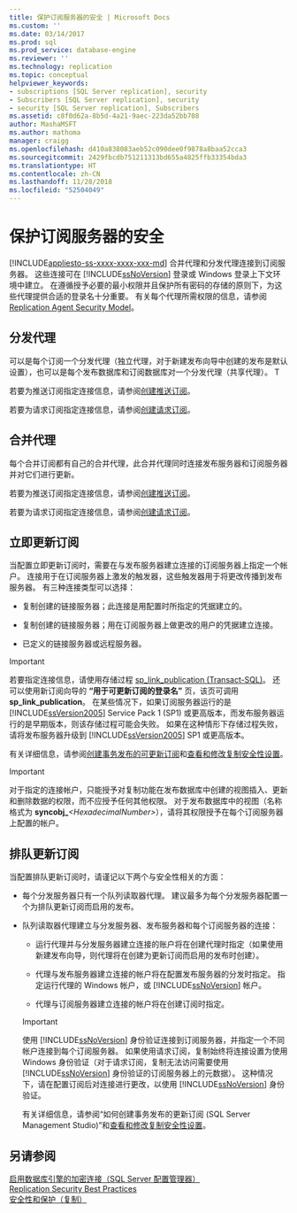 ```yaml
---
title: 保护订阅服务器的安全 | Microsoft Docs
ms.custom: ''
ms.date: 03/14/2017
ms.prod: sql
ms.prod_service: database-engine
ms.reviewer: ''
ms.technology: replication
ms.topic: conceptual
helpviewer_keywords:
- subscriptions [SQL Server replication], security
- Subscribers [SQL Server replication], security
- security [SQL Server replication], Subscribers
ms.assetid: c8f0d62a-8b5d-4a21-9aec-223da52bb708
author: MashaMSFT
ms.author: mathoma
manager: craigg
ms.openlocfilehash: d410a838083aeb52c090dee0f9878a8baa52cca3
ms.sourcegitcommit: 2429fbcdb751211313bd655a4825ffb33354bda3
ms.translationtype: HT
ms.contentlocale: zh-CN
ms.lasthandoff: 11/28/2018
ms.locfileid: "52504049"
---
```

# <a name="secure-the-subscriber"></a>保护订阅服务器的安全
[!INCLUDE[appliesto-ss-xxxx-xxxx-xxx-md](../../../includes/appliesto-ss-xxxx-xxxx-xxx-md.md)]
  合并代理和分发代理连接到订阅服务器。 这些连接可在 [!INCLUDE[ssNoVersion](../../../includes/ssnoversion-md.md)] 登录或 Windows 登录上下文环境中建立。 在遵循授予必要的最小权限并且保护所有密码的存储的原则下，为这些代理提供合适的登录名十分重要。 有关每个代理所需权限的信息，请参阅 [Replication Agent Security Model](../../../relational-databases/replication/security/replication-agent-security-model.md)。  
  
## <a name="distribution-agent"></a>分发代理  
 可以是每个订阅一个分发代理（独立代理，对于新建发布向导中创建的发布是默认设置），也可以是每个发布数据库和订阅数据库对一个分发代理（共享代理）。 T  
  
 若要为推送订阅指定连接信息，请参阅[创建推送订阅](../../../relational-databases/replication/create-a-push-subscription.md)。  
  
 若要为请求订阅指定连接信息，请参阅[创建请求订阅](../../../relational-databases/replication/create-a-pull-subscription.md)。  
  
## <a name="merge-agent"></a>合并代理  
 每个合并订阅都有自己的合并代理，此合并代理同时连接发布服务器和订阅服务器并对它们进行更新。  
  
 若要为推送订阅指定连接信息，请参阅[创建推送订阅](../../../relational-databases/replication/create-a-push-subscription.md)。  
  
 若要为请求订阅指定连接信息，请参阅[创建请求订阅](../../../relational-databases/replication/create-a-pull-subscription.md)。  
  
## <a name="immediate-updating-subscriptions"></a>立即更新订阅  
 当配置立即更新订阅时，需要在与发布服务器建立连接的订阅服务器上指定一个帐户。 连接用于在订阅服务器上激发的触发器，这些触发器用于将更改传播到发布服务器。 有三种连接类型可以选择：  
  
-   复制创建的链接服务器；此连接是用配置时所指定的凭据建立的。  
  
-   复制创建的链接服务器；用在订阅服务器上做更改的用户的凭据建立连接。  
  
-   已定义的链接服务器或远程服务器。  
  
> [!IMPORTANT]  
>  若要指定连接信息，请使用存储过程 [sp_link_publication &#40;Transact-SQL&#41;](../../../relational-databases/system-stored-procedures/sp-link-publication-transact-sql.md)。 还可以使用新订阅向导的 **“用于可更新订阅的登录名”** 页，该页可调用 **sp_link_publication**。 在某些情况下，如果订阅服务器运行的是 [!INCLUDE[ssVersion2005](../../../includes/ssversion2005-md.md)] Service Pack 1 (SP1) 或更高版本，而发布服务器运行的是早期版本，则该存储过程可能会失败。 如果在这种情形下存储过程失败，请将发布服务器升级到 [!INCLUDE[ssVersion2005](../../../includes/ssversion2005-md.md)] SP1 或更高版本。  
  
 有关详细信息，请参阅[创建事务发布的可更新订阅](../../../relational-databases/replication/publish/create-updatable-subscription-to-transactional-publication.md)和[查看和修改复制安全性设置](../../../relational-databases/replication/security/view-and-modify-replication-security-settings.md)。  
  
> [!IMPORTANT]  
>  对于指定的连接帐户，只能授予对复制功能在发布数据库中创建的视图插入、更新和删除数据的权限，而不应授予任何其他权限。 对于发布数据库中的视图（名称格式为 **syncobj_**_\<HexadecimalNumber>_），请将其权限授予在每个订阅服务器上配置的帐户。  
  
## <a name="queued-updating-subscriptions"></a>排队更新订阅  
 当配置排队更新订阅时，请谨记以下两个与安全性相关的方面：  
  
-   每个分发服务器只有一个队列读取器代理。 建议最多为每个分发服务器配置一个为排队更新订阅而启用的发布。  
  
-   队列读取器代理建立与分发服务器、发布服务器和每个订阅服务器的连接：  
  
    -   运行代理并与分发服务器建立连接的账户将在创建代理时指定（如果使用新建发布向导，则代理将在创建为更新订阅而启用的发布时创建）。  
  
    -   代理与发布服务器建立连接的帐户将在配置发布服务器的分发时指定。 指定运行代理的 Windows 帐户，或 [!INCLUDE[ssNoVersion](../../../includes/ssnoversion-md.md)] 帐户。  
  
    -   代理与订阅服务器建立连接的帐户将在创建订阅时指定。  
  
    > [!IMPORTANT]  
    >  使用 [!INCLUDE[ssNoVersion](../../../includes/ssnoversion-md.md)] 身份验证连接到订阅服务器，并指定一个不同帐户连接到每个订阅服务器。 如果使用请求订阅，复制始终将连接设置为使用 Windows 身份验证（对于请求订阅，复制无法访问需要使用 [!INCLUDE[ssNoVersion](../../../includes/ssnoversion-md.md)] 身份验证的订阅服务器上的元数据）。 这种情况下，请在配置订阅后对连接进行更改，以使用 [!INCLUDE[ssNoVersion](../../../includes/ssnoversion-md.md)] 身份验证。  
  
     有关详细信息，请参阅“如何创建事务发布的更新订阅 (SQL Server Management Studio)”和[查看和修改复制安全性设置](../../../relational-databases/replication/security/view-and-modify-replication-security-settings.md)。  
  
## <a name="see-also"></a>另请参阅  
 [启用数据库引擎的加密连接（SQL Server 配置管理器）](../../../database-engine/configure-windows/enable-encrypted-connections-to-the-database-engine.md)   
 [Replication Security Best Practices](../../../relational-databases/replication/security/replication-security-best-practices.md)   
 [安全性和保护（复制）](../../../relational-databases/replication/security/security-and-protection-replication.md)  
  
  
